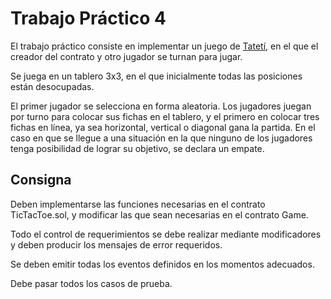 # Trabajo Práctico 4

El trabajo práctico consiste en implementar un juego de [Tatetí](https://es.wikipedia.org/wiki/Tres_en_línea), en el que el creador del contrato y otro jugador se turnan para jugar.

Se juega en un tablero 3x3, en el que inicialmente todas las posiciones están desocupadas.

El primer jugador se selecciona en forma aleatoria. Los jugadores juegan por turno para colocar sus fichas en el tablero, y el primero en colocar tres fichas en línea, ya sea horizontal, vertical o diagonal gana la partida. En el caso en que se llegue a una situación en la que ninguno de los jugadores tenga posibilidad de lograr su objetivo, se declara un empate.

## Consigna

Deben implementarse las funciones necesarias en el contrato TicTacToe.sol, y modificar las que sean necesarias en el contrato Game.

Todo el control de requerimientos se debe realizar mediante modificadores y deben producir los mensajes de error requeridos.

Se deben emitir todas los eventos definidos en los momentos adecuados.

Debe pasar todos los casos de prueba.
